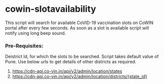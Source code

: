 # cowin-slotavailability
This script will search for available CoVID-19 vaccination slots on CoWIN portal after every few seconds. As soon as a slot is available script will notify using long beep sound.

### Pre-Requisites:
Deistrict Id, for which the slots to be searched. Script takes default value of Pune. Use below urls to get details of other districts as required.
1. https://cdn-api.co-vin.in/api/v2/admin/location/states
2. https://cdn-api.co-vin.in/api/v2/admin/location/districts/{state_id}
